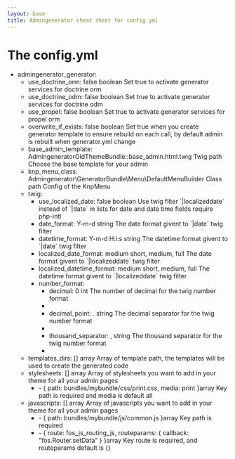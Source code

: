 ```yaml
---
layout: base
title: Admingenerator cheat sheat for config.yml
---
```


# The config.yml

<ul>
	<li>
		<span class="code">admingenerator_generator:</span>
		<span class="doc"></span>
		<ul>
			<li>
				<span class="code">use_doctrine_orm: <span class="default_value">false</span> <span class="accepted_values">boolean</span></span>
				<span class="doc">Set true to activate generator services for doctrine orm</span>
			</li>
			<li>
				<span class="code">use_doctrine_odm: <span class="default_value">false</span> <span class="accepted_values">boolean</span></span>
				<span class="doc">Set true to activate generator services for doctrine odm</span>
			</li>
			<li>
				<span class="code">use_propel: <span class="default_value">false</span> <span class="accepted_values">boolean</span></span>
				<span class="doc">Set true to activate generator services for propel orm</span>
			</li>
			<li>
				<span class="code">overwrite_if_exists: <span class="default_value">false</span> <span class="accepted_values">boolean</span></span>
				<span class="doc">Set true when you create generator template to ensure rebuild on each call, by default admin is rebuilt when generator.yml change</span>
			</li>
			<li>
				<span class="code">base_admin_template: <span class="default_value">AdmingeneratorOldThemeBundle::base_admin.html.twig</span> <span class="accepted_values">Twig path</span></span>
				<span class="doc">Choose the base template for your admin </span>
			</li>
			<li>
				<span class="code">knp_menu_class: <span class="default_value">Admingenerator\GeneratorBundle\Menu\DefaultMenuBuilder</span> <span class="accepted_values">Class path</span></span>
				<span class="doc">Config of the KnpMenu</span>
			</li>
			<li>
				<span class="code">twig:</span>
				<span class="doc"></span>
				<ul>
					<li>
						<span class="code">use_localized_date: <span class="default_value">false</span> <span class="accepted_values">boolean</span></span>
						<span class="doc">Use twig filter `|localizeddate` instead of `|date` in lists for date and date time fields require php-intl</span>
					</li>
					<li>
						<span class="code">date_format: <span class="default_value">Y-m-d</span> <span class="accepted_values">string</span></span>
						<span class="doc">The date format givent to `|date` twig filter</span>
					</li>
					<li>
						<span class="code">datetime_format: <span class="default_value">Y-m-d H:i:s</span> <span class="accepted_values">string</span></span>
						<span class="doc">The datetime format givent to `|date` twig filter</span>
					</li>
					<li>
						<span class="code">localized_date_format: <span class="default_value">medium</span> <span class="accepted_values">short, medium, full</span></span>
						<span class="doc">The date format givent to `|localizeddate` twig filter</span>
					</li>
					<li>
						<span class="code">localized_datetime_format: <span class="default_value">medium</span> <span class="accepted_values">short, medium, full</span></span>
						<span class="doc">The datetime format givent to `|localizeddate` twig filter</span>
					</li>
					<li>
						<span class="code">number_format:</span>
						<span class="doc"></span>
						<ul>
							<li>
								<span class="code">decimal: <span class="default_value">0</span> <span class="accepted_values">int</span></span>
								<span class="doc">The number of decimal for the twig number format</span>
							<li>
							<li>
								<span class="code">decimal_point: <span class="default_value">.</span> <span class="accepted_values">string</span></span>
								<span class="doc">The decimal separator for the twig number format</span>
							<li>
							<li>
								<span class="code">thousand_separator: <span class="default_value">,</span> <span class="accepted_values">string</span></span>
								<span class="doc">The thousand separator for the twig number format</span>
							<li>
						</ul>
					</li>
				</ul>
			</li>
			<li>
				<span class="code">templates_dirs: <span class="default_value">[]</span> <span class="accepted_values">array</span></span>
				<span class="doc">Array of template path, the templates will be used to create the generated code</span>
			</li>
			<li>
				<span class="code">stylesheets: <span class="default_value">[]</span> <span class="accepted_values">array</span></span>
				<span class="doc">Array of stylesheets you want to add in your theme for all your admin pages</span>
				<ul>
					<li>
						<span class="code">- { path: bundles/mybundle/css/print.css, media: print }<span class="accepted_values">array</span></span>
						<span class="doc">Key path is required and media is default <span class="default_value">all</span></span>
					</li>
				</ul>
			</li>
			<li>
				<span class="code">javascripts: <span class="default_value">[]</span> <span class="accepted_values">array</span></span>
				<span class="doc">Array of javascripts you want to add in your theme for all your admin pages</span>
				<ul>
					<li>
						<span class="code">- { path: bundles/mybundle/js/common.js }<span class="accepted_values">array</span></span>
						<span class="doc">Key path is required</span>
					</li>
					<li>
						<span class="code">- { route: fos_js_routing_js, routeparams: { callback: "fos.Router.setData" } }<span class="accepted_values">array</span></span>
						<span class="doc">Key route is required, and routeparams default is <span class="default_value">{}</span> </span>
					</li>
				</ul>
			</li>
		</ul>
	</li>
</ul>
